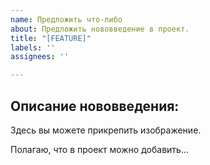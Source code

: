 ```yaml
---
name: Предложить что-либо
about: Предложить нововведение в проект.
title: "[FEATURE]"
labels: ''
assignees: ''

---
```


## Описание нововведения:

Здесь вы можете прикрепить изображение.

Полагаю, что в проект можно добавить...
